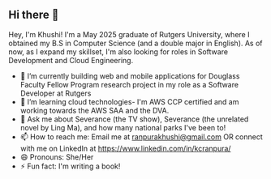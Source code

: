 ## Hi there 👋

Hey, I'm Khushi! I'm a May 2025 graduate of Rutgers University, where I obtained my B.S in Computer Science (and a double major in English). As of now, as I expand my skillset, I'm also looking for roles in Software Development and Cloud Engineering.   

- 🔭 I’m currently building web and mobile applications for Douglass Faculty Fellow Program research project in my role as a Software Developer at Rutgers
- 🌱 I’m learning cloud technologies- I'm AWS CCP certified and am working towards the AWS SAA and the DVA. 
- 💬 Ask me about Severance (the TV show), Severance (the unrelated novel by Ling Ma), and how many national parks I've been to!
- 📫 How to reach me: Email me at ranpurakhushi@gmail.com OR connect with me on LinkedIn at https://www.linkedin.com/in/kcranpura/
- 😄 Pronouns: She/Her
- ⚡ Fun fact: I'm writing a book!

